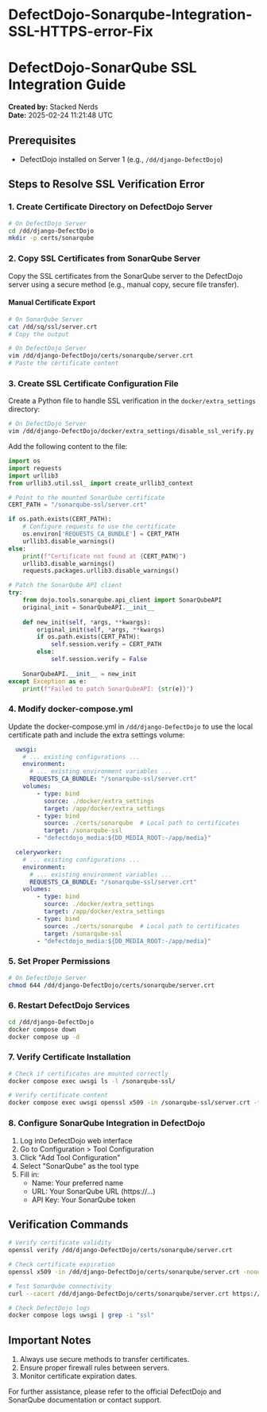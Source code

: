 # DefectDojo-Sonarqube-Integration-SSL-HTTPS-error-Fix

# DefectDojo-SonarQube SSL Integration Guide
**Created by:** Stacked Nerds  
**Date:** 2025-02-24 11:21:48 UTC

## Prerequisites
- DefectDojo installed on Server 1 (e.g., `/dd/django-DefectDojo`)

## Steps to Resolve SSL Verification Error

### 1. Create Certificate Directory on DefectDojo Server
```bash
# On DefectDojo Server
cd /dd/django-DefectDojo
mkdir -p certs/sonarqube
```

### 2. Copy SSL Certificates from SonarQube Server
Copy the SSL certificates from the SonarQube server to the DefectDojo server using a secure method (e.g., manual copy, secure file transfer).

#### Manual Certificate Export
```bash
# On SonarQube Server
cat /dd/sq/ssl/server.crt
# Copy the output

# On DefectDojo Server
vim /dd/django-DefectDojo/certs/sonarqube/server.crt
# Paste the certificate content
```

### 3. Create SSL Certificate Configuration File
Create a Python file to handle SSL verification in the `docker/extra_settings` directory:

```bash
# On DefectDojo Server
vim /dd/django-DefectDojo/docker/extra_settings/disable_ssl_verify.py
```

Add the following content to the file:
```python name=docker/extra_settings/disable_ssl_verify.py
import os
import requests
import urllib3
from urllib3.util.ssl_ import create_urllib3_context

# Point to the mounted SonarQube certificate
CERT_PATH = "/sonarqube-ssl/server.crt"

if os.path.exists(CERT_PATH):
    # Configure requests to use the certificate
    os.environ['REQUESTS_CA_BUNDLE'] = CERT_PATH
    urllib3.disable_warnings()
else:
    print(f"Certificate not found at {CERT_PATH}")
    urllib3.disable_warnings()
    requests.packages.urllib3.disable_warnings()

# Patch the SonarQube API client
try:
    from dojo.tools.sonarqube.api_client import SonarQubeAPI
    original_init = SonarQubeAPI.__init__
    
    def new_init(self, *args, **kwargs):
        original_init(self, *args, **kwargs)
        if os.path.exists(CERT_PATH):
            self.session.verify = CERT_PATH
        else:
            self.session.verify = False
    
    SonarQubeAPI.__init__ = new_init
except Exception as e:
    print(f"Failed to patch SonarQubeAPI: {str(e)}")
```

### 4. Modify docker-compose.yml
Update the docker-compose.yml in `/dd/django-DefectDojo` to use the local certificate path and include the extra settings volume:
```yaml name=docker-compose.yml
  uwsgi:
    # ... existing configurations ...
    environment:
      # ... existing environment variables ...
      REQUESTS_CA_BUNDLE: "/sonarqube-ssl/server.crt"
    volumes:
        - type: bind
          source: ./docker/extra_settings
          target: /app/docker/extra_settings
        - type: bind
          source: ./certs/sonarqube  # Local path to certificates
          target: /sonarqube-ssl
        - "defectdojo_media:${DD_MEDIA_ROOT:-/app/media}"

  celeryworker:
    # ... existing configurations ...
    environment:
      # ... existing environment variables ...
      REQUESTS_CA_BUNDLE: "/sonarqube-ssl/server.crt"
    volumes:
        - type: bind
          source: ./docker/extra_settings
          target: /app/docker/extra_settings
        - type: bind
          source: ./certs/sonarqube  # Local path to certificates
          target: /sonarqube-ssl
        - "defectdojo_media:${DD_MEDIA_ROOT:-/app/media}"
```

### 5. Set Proper Permissions
```bash
# On DefectDojo Server
chmod 644 /dd/django-DefectDojo/certs/sonarqube/server.crt
```

### 6. Restart DefectDojo Services
```bash
cd /dd/django-DefectDojo
docker compose down
docker compose up -d
```

### 7. Verify Certificate Installation
```bash
# Check if certificates are mounted correctly
docker compose exec uwsgi ls -l /sonarqube-ssl/

# Verify certificate content
docker compose exec uwsgi openssl x509 -in /sonarqube-ssl/server.crt -text -noout
```

### 8. Configure SonarQube Integration in DefectDojo
1. Log into DefectDojo web interface
2. Go to Configuration > Tool Configuration
3. Click "Add Tool Configuration"
4. Select "SonarQube" as the tool type
5. Fill in:
   - Name: Your preferred name
   - URL: Your SonarQube URL (https://...)
   - API Key: Your SonarQube token

## Verification Commands
```bash
# Verify certificate validity
openssl verify /dd/django-DefectDojo/certs/sonarqube/server.crt

# Check certificate expiration
openssl x509 -in /dd/django-DefectDojo/certs/sonarqube/server.crt -noout -dates

# Test SonarQube connectivity
curl --cacert /dd/django-DefectDojo/certs/sonarqube/server.crt https://your-sonarqube-server

# Check DefectDojo logs
docker compose logs uwsgi | grep -i "ssl"
```

## Important Notes
1. Always use secure methods to transfer certificates.
2. Ensure proper firewall rules between servers.
3. Monitor certificate expiration dates.

For further assistance, please refer to the official DefectDojo and SonarQube documentation or contact support.
